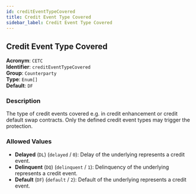 ```yaml
---
id: creditEventTypeCovered
title: Credit Event Type Covered
sidebar_label: Credit Event Type Covered
---
```


## Credit Event Type Covered

**Acronym**: `CETC`  
**Identifier**: `creditEventTypeCovered`  
**Group**: `Counterparty`  
**Type**: `Enum[]`  
**Default**: `DF`  

### Description
The type of credit events covered e.g. in credit enhancement or credit default swap contracts. Only the defined credit event types may trigger the protection.

### Allowed Values
- **Delayed** (`DL`) (`delayed` / `0`): Delay of the underlying represents a credit event.
- **Delinquent** (`DQ`) (`delinquent` / `1`): Delinquency of the underlying represents a credit event.
- **Default** (`DF`) (`default` / `2`): Default of the underlying represents a credit event.
